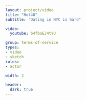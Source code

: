```yaml
---
layout: project/video
title: "Hot4U"
subtitle: "Dating in NYC is hard"

video:
  youtube: b4fboEJ4tYU

group: terms-of-service
types:
- video
- sketch
roles:
- actor

width: 2

header:
  dark: true
---
```

